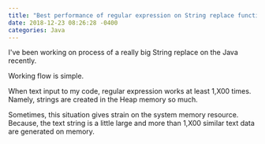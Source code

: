 ```yaml
---
title: "Best performance of regular expression on String replace function."
date: 2018-12-23 08:26:28 -0400
categories: Java
---
```


I've been working on process of a really big String replace on the Java recently.

Working flow is simple. 

When text input to my code, regular expression works at least 1,X00 times.
Namely, strings are created in the Heap memory so much.

Sometimes, this situation gives strain on the system memory resource. 
Because, the text string is a little large and more than 1,X00 similar text data are generated on memory.
